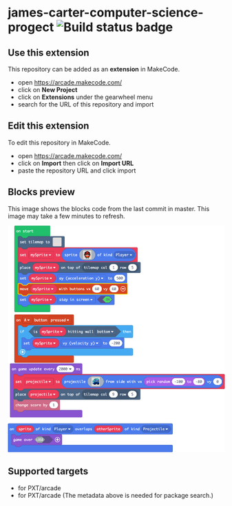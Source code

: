 # james-carter-computer-science-progect ![Build status badge](https://github.com/jamescarter7377/james-carter-computer-science-progect/workflows/MakeCode/badge.svg)



## Use this extension

This repository can be added as an **extension** in MakeCode.

* open https://arcade.makecode.com/
* click on **New Project**
* click on **Extensions** under the gearwheel menu
* search for the URL of this repository and import

## Edit this extension

To edit this repository in MakeCode.

* open https://arcade.makecode.com/
* click on **Import** then click on **Import URL**
* paste the repository URL and click import

## Blocks preview

This image shows the blocks code from the last commit in master.
This image may take a few minutes to refresh.

![A rendered view of the blocks](https://github.com/jamescarter7377/james-carter-computer-science-progect/raw/master/.makecode/blocks.png)

## Supported targets

* for PXT/arcade
* for PXT/arcade
(The metadata above is needed for package search.)

